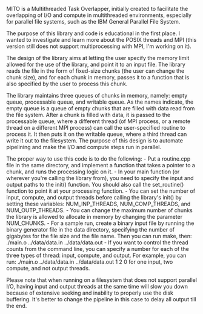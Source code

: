 MITO is a Multithreaded Task Overlapper, initially created to facilitate the overlapping of I/O and compute in multithreaded environments, especially for parallel file systems, such as the IBM General Parallel File System.

The purpose of this library and code is educational in the first place. I wanted to investigate and learn more about the POSIX threads and MPI (this version still does not support multiprocessing with MPI, I'm working on it).

The design of the library aims at letting the user specify the memory limit allowed for the use of the library, and point it to an input file. The library reads the file in the form of fixed-size chunks (the user can change the chunk size), and for each chunk in memory, passes it to a function that is also specified by the user to process this chunk.

The library maintains three queues of chunks in memory, namely: empty queue, processable queue, and writable queue. As the names indicate, the empty queue is a queue of empty chunks that are filled with data read from the file system. After a chunk is filled with data, it is passed to the processable queue, where a different thread (of MPI process, or a remote thread on a different MPI process) can call the user-specified routine to process it. It then puts it on the writable queue, where a third thread can write it out to the filesystem. The purpose of this design is to automate pipelining and make the I/O and compute steps run in parallel.

The proper way to use this code is to do the following:
    - Put a routine.cpp file in the same directory, and implement a function that takes a pointer to a chunk, and runs the processing logic on it.
    - In your main function (or wherever you're calling the library from), you need to specify the input and output paths to the init() function. You should also call the set_routine() function to point it at your processing function.
    - You can set the number of input, compute, and output threads before calling the library's init() by setting these variables: NUM_INP_THREADS, NUM_COMP_THREADS, and NUM_OUTP_THREADS.
    - You can change the maximum number of chunks the library is allowed to allocate in memory by changing the parameter NUM_CHUNKS.
    - For a sample run, create a binary input file by running the binary generator file in the data directory, specifying the number of gigabytes for the file size and the file name. Then you can run make, then:
        ./main.o ../data/data.in ../data/data.out
    - If you want to control the thread counts from the command line, you can specify a number for each of the three types of thread: input, compute, and output. For example, you can run:
        ./main.o ../data/data.in ../data/data.out 1 2 0
        for one input, two compute, and not output threads.

Please note that when running on a filesystem that does not support parallel I/O, having input and output threads at the same time will slow you down because of extensive seeking and inability to properly use the disk buffering. It's better to change the pipeline in this case to delay all output till the end.
